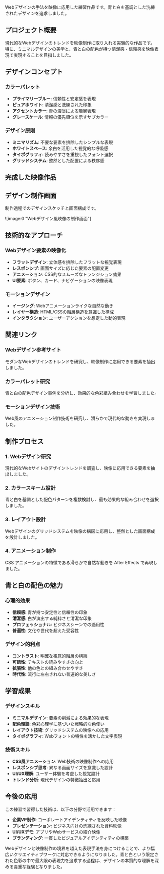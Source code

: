 Webデザインの手法を映像に応用した練習作品です。青と白を基調とした洗練されたデザインを追求しました。

## プロジェクト概要

現代的なWebデザインのトレンドを映像制作に取り入れる実験的な作品です。特に、ミニマルデザインの美学と、青と白の配色が持つ清潔感・信頼感を映像表現で実現することを目指しました。

## デザインコンセプト

### カラーパレット

- **プライマリーブルー**: 信頼性と安定感を表現
- **ピュアホワイト**: 清潔感と洗練された印象
- **アクセントカラー**: 青の濃淡による階層表現
- **グレースケール**: 情報の優先順位を示すサブカラー

### デザイン原則

- **ミニマリズム**: 不要な要素を排除したシンプルな表現
- **ホワイトスペース**: 余白を活用した視覚的な呼吸感
- **タイポグラフィ**: 読みやすさを重視したフォント選択
- **グリッドシステム**: 整然とした配置による秩序感

## 完成した映像作品

<!-- 動画が利用できません: Webデザイン風映像作品 - 完成版 -->

## デザイン制作画面

制作過程でのデザインスケッチと画面構成です。

![image:0 "Webデザイン風映像の制作画面"]

## 技術的なアプローチ

### Webデザイン要素の映像化

- **フラットデザイン**: 立体感を排除したフラットな視覚表現
- **レスポンシブ**: 画面サイズに応じた要素の配置変更
- **アニメーション**: CSS的なスムーズなトランジション効果
- **UI要素**: ボタン、カード、ナビゲーションの映像表現

### モーションデザイン

- **イージング**: Webアニメーションライクな自然な動き
- **レイヤー構造**: HTML/CSSの階層構造を意識した構成
- **インタラクション**: ユーザーアクションを想定した動的表現

## 関連リンク

### Webデザイン参考サイト

モダンなWebデザインのトレンドを研究し、映像制作に応用できる要素を抽出しました。

### カラーパレット研究

青と白の配色デザイン事例を分析し、効果的な色彩組み合わせを学習しました。

### モーションデザイン技術

Web風のアニメーション制作技術を研究し、滑らかで現代的な動きを実現しました。

## 制作プロセス

### 1. Webデザイン研究

現代的なWebサイトのデザイントレンドを調査し、映像に応用できる要素を抽出しました。

### 2. カラースキーム設計

青と白を基調とした配色パターンを複数検討し、最も効果的な組み合わせを選択しました。

### 3. レイアウト設計

Webデザインのグリッドシステムを映像の構図に応用し、整然とした画面構成を設計しました。

### 4. アニメーション制作

CSS アニメーションの特徴である滑らかで自然な動きを After Effects で再現しました。

## 青と白の配色の魅力

### 心理的効果

- **信頼感**: 青が持つ安定性と信頼性の印象
- **清潔感**: 白が演出する純粋さと清潔な印象
- **プロフェッショナル**: ビジネスシーンでの適用性
- **普遍性**: 文化や世代を超えた受容性

### デザイン的利点

- **コントラスト**: 明確な視覚的階層の構築
- **可読性**: テキストの読みやすさの向上
- **拡張性**: 他の色との組み合わせやすさ
- **時代性**: 流行に左右されない普遍的な美しさ

## 学習成果

### デザインスキル

- **ミニマルデザイン**: 要素の削減による効果的な表現
- **配色理論**: 色彩心理学に基づいた戦略的な色使い
- **レイアウト技術**: グリッドシステムの映像への応用
- **タイポグラフィ**: Webフォントの特性を活かした文字表現

### 技術スキル

- **CSS風アニメーション**: Web技術の映像制作への応用
- **レスポンシブ思考**: 異なる画面サイズを意識した設計
- **UI/UX理解**: ユーザー体験を考慮した視覚設計
- **トレンド分析**: 現代デザインの特徴抽出と応用

## 今後の応用

この練習で習得した技術は、以下の分野で活用できます：

- **企業VP制作**: コーポレートアイデンティティを反映した映像
- **プレゼンテーション**: ビジネス向けの洗練された資料映像
- **UI/UXデモ**: アプリやWebサービスの紹介映像
- **ブランディング**: 一貫したビジュアルアイデンティティの構築

Webデザインと映像制作の境界を越えた表現手法を身につけることで、より幅広いクリエイティブワークに対応できるようになりました。青と白という限定された色彩の中で最大限の表現力を追求する過程は、デザインの本質的な理解を深める貴重な経験となりました。
